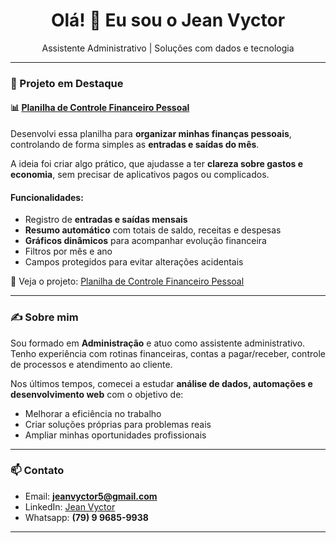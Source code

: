 <h1 align="center">Olá! 👋 Eu sou o Jean Vyctor</h1>

<p align="center">
  Assistente Administrativo | Soluções com dados e tecnologia
</p>

---

### 🚀 Projeto em Destaque

#### 📊 [Planilha de Controle Financeiro Pessoal](https://github.com/JeanVyctor/controle-financeiro)

Desenvolvi essa planilha para **organizar minhas finanças pessoais**, controlando de forma simples as **entradas e saídas do mês**.  

A ideia foi criar algo prático, que ajudasse a ter **clareza sobre gastos e economia**, sem precisar de aplicativos pagos ou complicados.

#### Funcionalidades:
- Registro de **entradas e saídas mensais**  
- **Resumo automático** com totais de saldo, receitas e despesas  
- **Gráficos dinâmicos** para acompanhar evolução financeira  
- Filtros por mês e ano  
- Campos protegidos para evitar alterações acidentais  

🔗 Veja o projeto: [Planilha de Controle Financeiro Pessoal](https://github.com/JeanVyctor/controle-financeiro)

---

### ✍️ Sobre mim

Sou formado em **Administração** e atuo como assistente administrativo.  
Tenho experiência com rotinas financeiras, contas a pagar/receber, controle de processos e atendimento ao cliente.

Nos últimos tempos, comecei a estudar **análise de dados, automações e desenvolvimento web** com o objetivo de:

- Melhorar a eficiência no trabalho  
- Criar soluções próprias para problemas reais  
- Ampliar minhas oportunidades profissionais  

---

### 📫 Contato

- Email: **jeanvyctor5@gmail.com**  
- LinkedIn: [Jean Vyctor](https://www.linkedin.com/in/jean-vyctor-resende-574568197/)  
- Whatsapp: **(79) 9 9685-9938**

---
